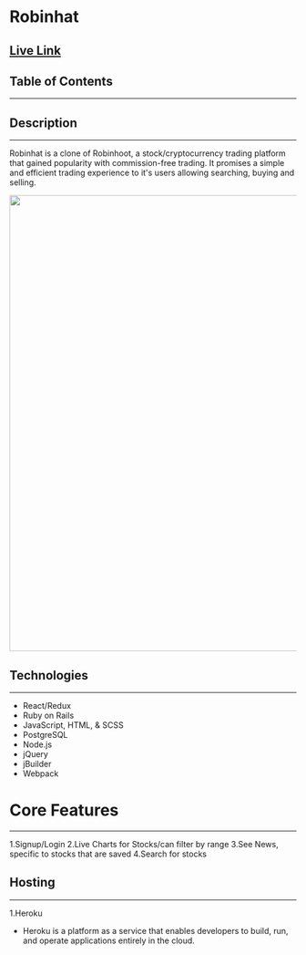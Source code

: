 # Robinhat

[Live Link](https://robinhat.herokuapp.com/#/)
---

## Table of Contents
---

## Description
---

Robinhat is a clone of Robinhoot, a stock/cryptocurrency trading platform that gained popularity with commission-free trading.
It promises a simple and efficient trading experience to it's users allowing searching, buying and selling.


<img src="./app/assets/images/RobinHat.gif" width="1000" height="800" />

## Technologies 
---

  - React/Redux
  - Ruby on Rails
  - JavaScript, HTML, & SCSS
  - PostgreSQL
  - Node.js
  - jQuery
  - jBuilder
  - Webpack


# Core Features

---

1.Signup/Login
2.Live Charts for Stocks/can filter by range
3.See News, specific to stocks that are saved
4.Search for stocks

## Hosting
---

1.Heroku 

  - Heroku is a platform as a service that enables developers to build, run, and operate applications entirely in the cloud.
